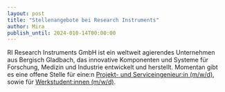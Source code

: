 ```yaml
---
layout: post
title: "Stellenangebote bei Research Instruments"
author: Mira
publish_until: 2024-010-14T00:00:00
---
```

RI Research Instruments GmbH ist ein weltweit agierendes Unternehmen aus Bergisch Gladbach, 
das innovative Komponenten und Systeme für Forschung, Medizin und Industrie entwickelt und herstellt.
Momentan gibt es eine offene Stelle für eine:n
[Projekt- und Serviceingenieur:in (m/w/d)](/dokumente/ausschreibungen_jobboerse/2024-04-14-ri1.pdf), 
sowie für [Werkstudent:innen (m/w/d)](/dokumente/ausschreibungen_jobboerse/2024-04-14-ri3.pdf).
